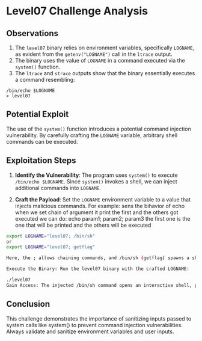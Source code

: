 # Level07 Challenge Analysis

## Observations

1. The `level07` binary relies on environment variables, specifically `LOGNAME`, as evident from the `getenv("LOGNAME")` call in the `ltrace` output.
2. The binary uses the value of `LOGNAME` in a command executed via the `system()` function.
3. The `ltrace` and `strace` outputs show that the binary essentially executes a command resembling:
```
/bin/echo $LOGNAME
> level07
```
## Potential Exploit

The use of the `system()` function introduces a potential command injection vulnerability. By carefully crafting the `LOGNAME` variable, arbitrary shell commands can be executed.

## Exploitation Steps

1. **Identify the Vulnerability**:
The program uses `system()` to execute `/bin/echo $LOGNAME`. Since `system()` invokes a shell, we can inject additional commands into `LOGNAME`.

2. **Craft the Payload**:
Set the `LOGNAME` environment variable to a value that injects malicious commands. For example:
sens the bihavior of echo when we set chain of argument it print the first and the others got executed we can do:
echo param1; param2; param3 the first one is the one that will be printed and the others will be executed

```bash
export LOGNAME="level07; /bin/sh" 
or 
export LOGNAME="level07; getflag" 

Here, the ; allows chaining commands, and /bin/sh (getflag) spawns a shell.

Execute the Binary: Run the level07 binary with the crafted LOGNAME:

./level07
Gain Access: The injected /bin/sh command opens an interactive shell, potentially providing escalated access.
```
## Conclusion
This challenge demonstrates the importance of sanitizing inputs passed to system calls like system() to prevent command injection vulnerabilities. Always validate and sanitize environment variables and user inputs.

